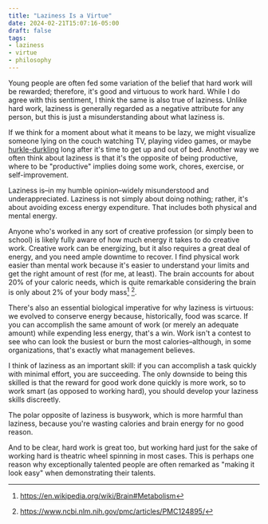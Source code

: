 ```yaml
---
title: "Laziness Is a Virtue"
date: 2024-02-21T15:07:16-05:00
draft: false
tags:
- laziness
- virtue
- philosophy
---
```


Young people are often fed some variation of the belief that hard work will be
rewarded; therefore, it's good and virtuous to work hard. While I do agree with
this sentiment, I think the same is also true of laziness. Unlike hard work,
laziness is generally regarded as a negative attribute for any person, but this
is just a misunderstanding about what laziness is.

If we think for a moment about what it means to be lazy, we might visualize
someone lying on the couch watching TV, playing video games, or maybe
[hurkle-durkling](https://www.urbandictionary.com/define.php?term=hurkle-durkle)
long after it's time to get up and out of bed. Another way we often think about
laziness is that it's the opposite of being productive, where to be "productive"
implies doing some work, chores, exercise, or self-improvement.

Laziness is–in my humble opinion–widely misunderstood and underappreciated.
Laziness is not simply about doing nothing; rather, it's about avoiding excess
energy expenditure. That includes both physical and mental energy.

Anyone who's worked in any sort of creative profession (or simply been to
school) is likely fully aware of how much energy it takes to do creative work.
Creative work can be energizing, but it also requires a great deal of energy,
and you need ample downtime to recover. I find physical work easier than mental
work because it's easier to understand your limits and get the right amount of
rest (for me, at least). The brain accounts for about 20% of your caloric needs,
which is quite remarkable considering the brain is only about 2% of your body
mass[^1] [^2].

There's also an essential biological imperative for why laziness is virtuous: we
evolved to conserve energy because, historically, food was scarce. If you can
accomplish the same amount of work (or merely an adequate amount) while
expending less energy, that's a win. Work isn't a contest to see who can look
the busiest or burn the most calories–although, in some organizations, that's
exactly what management believes.

I think of laziness as an important skill: if you can accomplish a task quickly
with minimal effort, you are succeeding. The only downside to being this skilled
is that the reward for good work done quickly is more work, so to work smart (as
opposed to working hard), you should develop your laziness skills discreetly.

The polar opposite of laziness is busywork, which is more harmful than laziness,
because you're wasting calories and brain energy for no good reason.

And to be clear, hard work is great too, but working hard just for the sake of
working hard is theatric wheel spinning in most cases. This is perhaps one
reason why exceptionally talented people are often remarked as "making it look
easy" when demonstrating their talents.

[^1]: <https://en.wikipedia.org/wiki/Brain#Metabolism>
[^2]: <https://www.ncbi.nlm.nih.gov/pmc/articles/PMC124895/>
